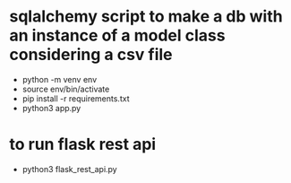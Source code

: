 # sqlalchemy script to make a db with an instance of a model class considering a csv file

- python -m venv env
- source env/bin/activate
- pip install -r requirements.txt
- python3 app.py
# to run flask rest api
- python3 flask_rest_api.py
